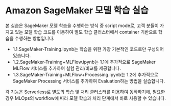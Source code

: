# Amazon SageMaker 모델 학습 실습

본 실습은 SageMaker 모델 학습을 수행하는 방식 중 script mode로, 고객 분들이 가지고 있는 모델 학습 코드를 이용하여 별도 학습 클러스터에서 container 기반으로 학습을 수행하는 방법입니다. 
- 1.1.SageMaker-Training.ipynb는 학습을 위한 가장 기본적인 코드로만 구성되어 있습니다.
- 1.2.SageMaker-Training+MLFlow.ipynb는 1.1에 추가적으로 SageMaker MLFlow 서비스를 추가하여 실험 관리/비교를 제공합니다.
- 1.3.SageMaker-Training+MLFlow+Processing.ipynb는 1.2에 추가적으로 SageMaker Processing 서비스를 추가하여 Evaluation하는 방법을 실습합니다.

각 기능은 Serverless로 별도의 학습 및 처리 클러스터를 이용하여 동작하기에, 필요한 경우 MLOps의 workflow에 따라 모델 학습과 처리 단계에서 바로 사용할 수 있습니다.